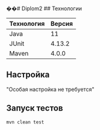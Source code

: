 ��#   D i p l o m 2 
 
 ## Технологии

| Технология | Версия    |
| :--------- | :-------- |
| Java       | 11        |
| JUnit      | 4.13.2    |
| Maven      | 4.0.0     |

## Настройка

"Особая настройка не требуется"

## Запуск тестов

```bash
mvn clean test
```
